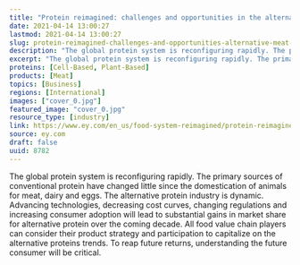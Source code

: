 ```yaml
---
title: "Protein reimagined: challenges and opportunities in the alternative meat industry"
date: 2021-04-14 13:00:27
lastmod: 2021-04-14 13:00:27
slug: protein-reimagined-challenges-and-opportunities-alternative-meat-industry
description: "The global protein system is reconfiguring rapidly. The primary sources of conventional protein have changed little since the domestication of animals for meat, dairy and eggs. The alternative protein industry is dynamic. Advancing technologies, decreasing cost curves, changing regulations and increasing consumer adoption will lead to substantial gains in market share for alternative protein over the coming decade. All food value chain players can consider their product strategy and participation to capitalize on the alternative proteins trends."
excerpt: "The global protein system is reconfiguring rapidly. The primary sources of conventional protein have changed little since the domestication of animals for meat, dairy and eggs. The alternative protein industry is dynamic. Advancing technologies, decreasing cost curves, changing regulations and increasing consumer adoption will lead to substantial gains in market share for alternative protein over the coming decade. All food value chain players can consider their product strategy and participation to capitalize on the alternative proteins trends."
proteins: [Cell-Based, Plant-Based]
products: [Meat]
topics: [Business]
regions: [International]
images: ["cover_0.jpg"]
featured_image: "cover_0.jpg"
resource_type: [industry]
link: https://www.ey.com/en_us/food-system-reimagined/protein-reimagined-challenges-and-opportunities-in-the-alternative-meat-industry
source: ey.com
draft: false
uuid: 8782
---
```

The global protein system is reconfiguring rapidly. The primary sources
of conventional protein have changed little since the domestication of
animals for meat, dairy and eggs. The alternative protein industry is
dynamic. Advancing technologies, decreasing cost curves, changing
regulations and increasing consumer adoption will lead to substantial
gains in market share for alternative protein over the coming decade.
All food value chain players can consider their product strategy and
participation to capitalize on the alternative proteins trends. To reap
future returns, understanding the future consumer will be critical.

